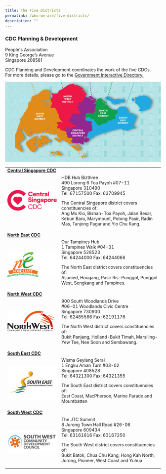 ```yaml
---
title: The Five Districts
permalink: /who-we-are/five-districts/
description: ""
---
```

### CDC Planning & Development
People's Association <br>
9 King George’s Avenue <br>
Singapore 208581

CDC Planning and Development coordinates the work of the five CDCs.<br>
For more details, please go to the [Government Interactive Directory.](https://www.sgdi.gov.sg/ministries/mccy/statutory-boards/pa/departments/partnership)

![The Five Districts in Singapore](/images/Five%20Districts.png)

<table border="0" style="border: none;">
        <tbody>
            <tr style="border: none;">
                <td colspan="2" style="border-bottom: none;"><a href="https://centralsingapore.cdc.gov.sg"><b>Central Singapore CDC</b></a></td>
            </tr>
            <tr style="border: none;">
                <td width="161px" style="border-top: none;">
									<a href="https://centralsingapore.cdc.gov.sg"><img src="/images/CDC%20Logos/01.png" alt="Ngee Ann Kongsi (NAK) – CDC COVID-19 Relief Fund (COVID Relief Fund)" style="width:160px; float:left;right-margin:20px;" /></a></td>
                <td style="border-top: none;">
HDB Hub Bizthree <br>
490 Lorong 6 Toa Payoh #07-11 <br>
Singapore 310490<br>
Tel: 67157500 Fax: 63709945<br>

The Central Singapore district covers constituencies of:<br>
Ang Mo Kio, Bishan-Toa Payoh, Jalan Besar, Kebun Baru, Marymount, Potong Pasir, Radin Mas, Tanjong Pagar and Yio Chu Kang.</td>
            </tr>
<tr style="border: none;">
                <td colspan="2" style="border-bottom: none;"><a href="https://northeast.cdc.gov.sg"><b>North East CDC</b></a></td>
            </tr>
            <tr style="border: none;">
                <td width="161px" style="border-top: none;"><a href="https://northeast.cdc.gov.sg"><img src="/images/CDC%20Logos/02.png" alt="Ngee Ann Kongsi (NAK) – CDC COVID-19 Relief Fund (COVID Relief Fund)" style="width:160px; float:left;right-margin:20px;" /></a></td>
                <td style="border-top: none;">
Our Tampines Hub<br>
1 Tampines Walk #04-31<br>
Singapore 528523<br>
Tel: 64244000 Fax: 64244066<br>

The North East district covers constituencies of:<br>
Aljunied, Hougang, Pasir Ris-Punggol, Punggol West, Sengkang and Tampines.</td>
            </tr>
<tr style="border: none;">
                <td colspan="2" style="border-bottom: none;"><a href="https://northwest.cdc.gov.sg"><b>North West CDC</b></a></td>
            </tr>
            <tr style="border: none;">
                <td width="161px" style="border-top: none;"><a href="https://northwest.cdc.gov.sg"><img src="/images/CDC%20Logos/03.png" alt="Ngee Ann Kongsi (NAK) – CDC COVID-19 Relief Fund (COVID Relief Fund)" style="width:160px; float:left;right-margin:20px;" /></a></td>
                <td style="border-top: none;">
									900 South Woodlands Drive<br>
#06-01 Woodlands Civic Centre<br>
Singapore 730900<br>
Tel: 62485566 Fax: 62191176 <br>

The North West district covers constituencies of:<br>
Bukit Panjang, Holland-Bukit Timah, Marsiling-Yew Tee, Nee Soon and Sembawang.</td>
            </tr>
<tr style="border: none;">
                <td colspan="2" style="border-bottom: none;"><a href="https://southeast.cdc.gov.sg"><b>South East CDC</b></a></td>
            </tr>
            <tr style="border: none;">
                <td width="161px" style="border-top: none;"><a href="https://southeast.cdc.gov.sg"><img src="/images/CDC%20Logos/south-east-cdc-(1).jpg" alt="Ngee Ann Kongsi (NAK) – CDC COVID-19 Relief Fund (COVID Relief Fund)" style="width:160px; float:left;right-margin:20px;" /></a></td>
                <td style="border-top: none;">
Wisma Geylang Serai<br>
1 Engku Aman Turn #03-02<br>
Singapore 408528<br>
Tel: 64321300 Fax: 64321355<br>

The South East district covers constituencies of:<br>
East Coast, MacPherson, Marine Parade and Mountbatten</td>
            </tr>
<tr style="border: none;">
                <td colspan="2" style="border-bottom: none;"><a href="https://southwest.cdc.gov.sg"><b>South West CDC</b></a></td>
            </tr>
            <tr style="border: none;">
                <td width="161px" style="border-top: none;"><a href="https://southwest.cdc.gov.sg"><img src="/images/CDC%20Logos/sw_cdc_logo_fa-1-(1).png" alt="Ngee Ann Kongsi (NAK) – CDC COVID-19 Relief Fund (COVID Relief Fund)" style="width:160px; float:left;right-margin:20px;" /></a></td>
                <td style="border-top: none;">
The JTC Summit<br>
8 Jurong Town Hall Road #26-06<br>
Singapore 609434<br>
Tel: 63161616 Fax: 63167250<br>

The South West district covers constituencies of:<br>
Bukit Batok, Chua Chu Kang, Hong Kah North, Jurong, Pioneer, West Coast and Yuhua</td>
            </tr>
	</tbody>
    </table>
